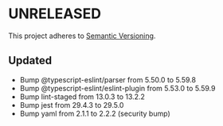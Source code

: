 # UNRELEASED

This project adheres to [Semantic Versioning](http://semver.org/).

## Updated

- Bump @typescript-eslint/parser from 5.50.0 to 5.59.8
- Bump @typescript-eslint/eslint-plugin from 5.53.0 to 5.59.9
- Bump lint-staged from 13.0.3 to 13.2.2
- Bump jest from 29.4.3 to 29.5.0
- Bump yaml from 2.1.1 to 2.2.2 (security bump)
